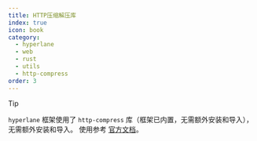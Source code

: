 ```yaml
---
title: HTTP压缩解压库
index: true
icon: book
category:
  - hyperlane
  - web
  - rust
  - utils
  - http-compress
order: 3
---
```


<Share colorful />

> [!tip]
>
> `hyperlane` 框架使用了 `http-compress` 库（框架已内置，无需额外安装和导入），无需额外安装和导入。
> 使用参考 [官方文档](../../http-compress/README.md)。

<Bottom />
